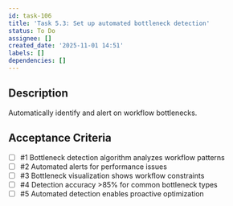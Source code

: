 ```yaml
---
id: task-106
title: 'Task 5.3: Set up automated bottleneck detection'
status: To Do
assignee: []
created_date: '2025-11-01 14:51'
labels: []
dependencies: []
---
```


## Description

<!-- SECTION:DESCRIPTION:BEGIN -->
Automatically identify and alert on workflow bottlenecks.
<!-- SECTION:DESCRIPTION:END -->

## Acceptance Criteria
<!-- AC:BEGIN -->
- [ ] #1 Bottleneck detection algorithm analyzes workflow patterns
- [ ] #2 Automated alerts for performance issues
- [ ] #3 Bottleneck visualization shows workflow constraints
- [ ] #4 Detection accuracy >85% for common bottleneck types
- [ ] #5 Automated detection enables proactive optimization
<!-- AC:END -->
